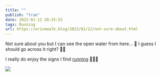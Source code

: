 ```yaml
---
title: ""
publish: "true"
date: 2022-01-12 20:25:53
tags: Running
url: https://ericmwalk.blog/2022/01/12/not-sure-about.html
---
```


Not sure about you but I can see the open water from here… 🤔 I guess I should go across it right?  🤦‍♂️

I really do enjoy the signs I find [running](http://www.strava.com/activities/6512749134) 🏃🏻‍♂️



![](https://ericmwalk.blog/uploads/2022/e787cd531c.jpg)